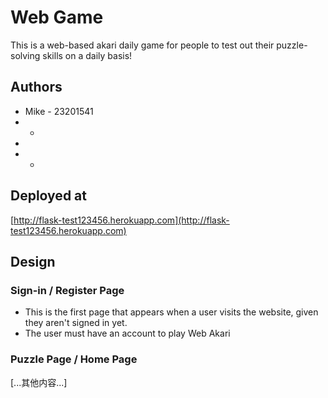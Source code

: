 # Web Game

This is a web-based akari daily game for people to test out their puzzle-solving skills on a daily basis!

## Authors

- Mike  - 23201541
- - 
- 
- - 

## Deployed at

[http://flask-test123456.herokuapp.com](http://flask-test123456.herokuapp.com)

## Design

### Sign-in / Register Page

- This is the first page that appears when a user visits the website, given they aren't signed in yet.
- The user must have an account to play Web Akari

### Puzzle Page / Home Page


[...其他内容...]

